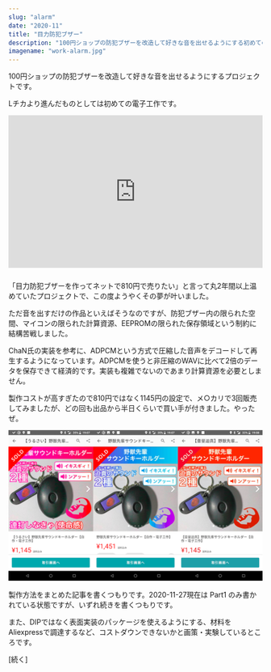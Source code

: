 ```yaml
---
slug: "alarm"
date: "2020-11"
title: "目力防犯ブザー"
description: "100円ショップの防犯ブザーを改造して好きな音を出せるようにする初めての電子工作プロジェクトです。"
imagename: "work-alarm.jpg"
---
```


100円ショップの防犯ブザーを改造して好きな音を出せるようにするプロジェクトです。

Lチカより進んだものとしては初めての電子工作です。

<div style="position: relative; padding-bottom: 60%; margin-bottom: 1.5rem;"><iframe allowfullscreen="allowfullscreen" allow="autoplay" src="https://embed.nicovideo.jp/watch/sm37778066?oldScript=1&referer=&from=0&allowProgrammaticFullScreen=1" style="position: absolute; width: 100%; height: 100%; border: none;"></iframe></div>

「目力防犯ブザーを作ってネットで810円で売りたい」と言って丸2年間以上温めていたプロジェクトで、この度ようやくその夢が叶いました。

ただ音を出すだけの作品といえばそうなのですが、防犯ブザー内の限られた空間、マイコンの限られた計算資源、EEPROMの限られた保存領域という制約に結構苦戦しました。

ChaN氏の実装を参考に、ADPCMという方式で圧縮した音声をデコードして再生するようになっています。ADPCMを使うと非圧縮のWAVに比べて2倍のデータを保存できて経済的です。実装も複雑でないのであまり計算資源を必要としません。

製作コストが高すぎたので810円ではなく1145円の設定で、メ○カリで3回販売してみましたが、どの回も出品から半日くらいで買い手が付きました。やったぜ。

![Three original alarms are sold soon](../../images/work-alarm-mexcari.png)

製作方法をまとめた記事を書くつもりです。2020-11-27現在は Part1 のみ書かれている状態ですが、いずれ続きを書くつもりです。

また、DIPではなく表面実装のパッケージを使えるようにする、材料をAliexpressで調達するなど、コストダウンできないかと画策・実験しているところです。

[続く]
